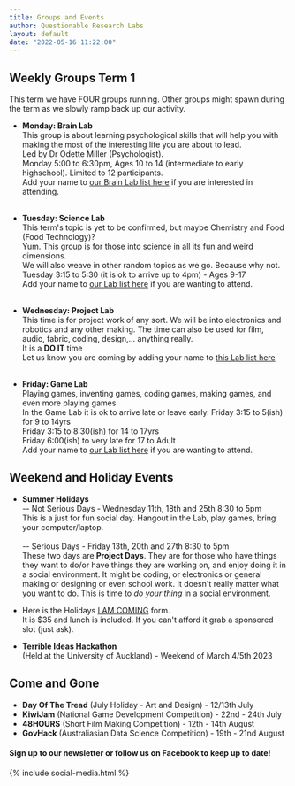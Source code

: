 ```yaml
---
title: Groups and Events
author: Questionable Research Labs
layout: default
date: "2022-05-16 11:22:00"
---
```


## Weekly Groups Term 1

This term we have FOUR groups running. Other groups might spawn during the term as we slowly ramp back up our activity. 

 - **Monday: Brain Lab**<br>
   This group is about learning psychological skills that will help you with making the most of the interesting life you are about to lead.<br>
   Led by Dr Odette Miller (Psychologist).<br>
   Monday 5:00 to 6:30pm, Ages 10 to 14 (intermediate to early highschool). Limited to 12 participants.<br>
   Add your name to [our Brain Lab list here](https://forms.gle/VeyBPPPV75chDdQAA) if you are interested in attending.<br><br>


 - **Tuesday: Science Lab**<br>
   This term's topic is yet to be confirmed, but maybe Chemistry and Food (Food Technology)?<br>
   Yum. This group is for those into science in all its fun and weird dimensions.<br> 
   We will also weave in other random topics as we go. Because why not.<br>
   Tuesday 3:15 to 5:30 (it is ok to arrive up to 4pm) - Ages 9-17<br>
   Add your name to [our Lab list here](https://forms.gle/NAdtGMuaCTZ5V3TL6) if you are wanting to attend.<br><br>
   

 - **Wednesday: Project Lab**<br>
   This time is for project work of any sort. We will be into electronics and robotics and any other making. 
   The time can also be used for film, audio, fabric, coding, design,... anything really.<br>
   It is a __DO IT__ time<br>
   Let us know you are coming by adding your name to [this Lab list here](https://forms.gle/bWX1fC4Zg47Dqaiz7)<br><br>

 - **Friday: Game Lab**<br>
   Playing games, inventing games, coding games, making games, and even more playing games<br>
   In the Game Lab it is ok to arrive late or leave early.
    Friday 3:15 to 5(ish) for 9 to 14yrs<br>
    Friday 3:15 to 8:30(ish) for 14 to 17yrs<br>
    Friday 6:00(ish) to very late for 17 to Adult<br>
    Add your name to [our Lab list here](https://forms.gle/3S42TGrn3NpRifKb9) if you are wanting to attend.<br>
    


## Weekend and Holiday Events
- **Summer Holidays**<br>
-- Not Serious Days - Wednesday 11th, 18th and 25th  8:30 to 5pm<br> 
This is a just for fun social day. Hangout in the Lab, play games, bring your computer/laptop.<br><br>
-- Serious Days - Friday 13th, 20th and 27th  8:30 to 5pm<br> 
These two days are __Project Days__. They are for those who have things they want to do/or have things they are working on, and enjoy doing it in a social environment. It might be coding, or electronics or general making or designing or even school work. It doesn't really matter what you want to do. This is time to *do your thing* in a social environment.

- Here is the Holidays [I AM COMING](https://forms.gle/uQ2i2PyHs6ayy3fy7) form.<br> 
It is $35 and lunch is included. If you can't afford it grab a sponsored slot (just ask).

- **Terrible Ideas Hackathon**<br> (Held at the University of Auckland) - Weekend of March 4/5th 2023

## Come and Gone ##
 - **Day Of The Tread** (July Holiday - Art and Design) - 12/13th July
 - **KiwiJam** (National Game Development Competition) - 22nd - 24th July
 - **48HOURS** (Short Film Making Competition) - 12th - 14th August
 - **GovHack** (Australiasian Data Science Competition) - 19th - 21nd August

#### Sign up to our newsletter or follow us on Facebook to keep up to date!


{% include social-media.html %}